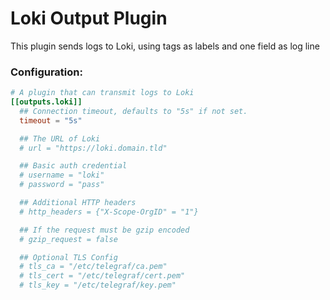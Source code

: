 # Loki Output Plugin

This plugin sends logs to Loki, using tags as labels and one field as log line 

### Configuration:

```toml
# A plugin that can transmit logs to Loki
[[outputs.loki]]
  ## Connection timeout, defaults to "5s" if not set.
  timeout = "5s"

  ## The URL of Loki
  # url = "https://loki.domain.tld"

  ## Basic auth credential
  # username = "loki"
  # password = "pass"

  ## Additional HTTP headers
  # http_headers = {"X-Scope-OrgID" = "1"}

  ## If the request must be gzip encoded
  # gzip_request = false

  ## Optional TLS Config
  # tls_ca = "/etc/telegraf/ca.pem"
  # tls_cert = "/etc/telegraf/cert.pem"
  # tls_key = "/etc/telegraf/key.pem"  
```
